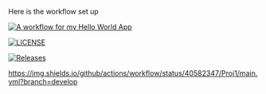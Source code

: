 Here is the workflow set up

[![A workflow for my Hello World App](https://github.com/40582347/Proj1/actions/workflows/main.yml/badge.svg)](https://github.com/40582347/Proj1/actions/workflows/main.yml)

[![LICENSE](https://img.shields.io/github/license/40582347/Proj1.svg?style=flat-square)](https://github.com/40582347/Proj1/blob/master/LICENSE)

[![Releases](https://img.shields.io/github/release/40582347/Proj1/all.svg?style=flat-square)](https://github.com/40582347/Proj1/releases)

https://img.shields.io/github/actions/workflow/status/40582347/Proj1/main.yml?branch=develop








